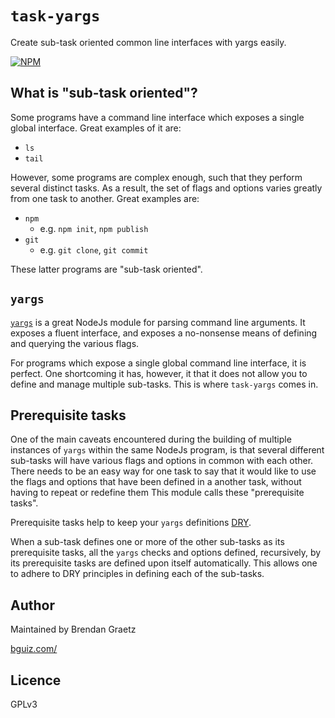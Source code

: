 # `task-yargs`

Create sub-task oriented common line interfaces with yargs easily.

[![NPM](https://nodei.co/npm/task-yargs.png)](https://github.com/bguiz/task-yargs/)

## What is "sub-task oriented"?

Some programs have a command line interface which exposes a single global interface.
Great examples of it are:

- `ls`
- `tail`

However, some programs are complex enough,
such that they perform several distinct tasks.
As a result, the set of flags and options varies greatly from one task to another.
Great examples are:

- `npm`
  - e.g. `npm init`, `npm publish`
- `git`
  - e.g. `git clone`, `git commit`

These latter programs are "sub-task oriented".

## `yargs`

[`yargs`](https://github.com/bcoe/yargs) is a great NodeJs module for parsing
command line arguments.
It exposes a fluent interface,
and exposes a no-nonsense means of defining and querying the various flags.

For programs which expose a single global command line interface, it is perfect.
One shortcoming it has, however,
it that it does not allow you to define and manage multiple sub-tasks.
This is where `task-yargs` comes in.

## Prerequisite tasks

One of the main caveats encountered during the building of multiple instances
of `yargs` within the same NodeJs program,
is that several different sub-tasks will have various flags and options
in common with each other.
There needs to be an easy way for one task to say that it would like to
use the flags and options that have been defined in a another task,
without having to repeat or redefine them
This module calls these "prerequisite tasks".

Prerequisite tasks help to keep your `yargs` definitions
[DRY](http://en.wikipedia.org/wiki/Don%27t_repeat_yourself).

When a sub-task defines one or more of the other sub-tasks as its prerequisite tasks,
all the `yargs` checks and options defined, recursively,
by its prerequisite tasks are defined upon itself automatically.
This allows one to adhere to DRY principles in defining each of the sub-tasks.

## Author

Maintained by Brendan Graetz

[bguiz.com/](http://bguiz.com/)

## Licence

GPLv3
